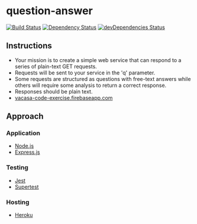 # question-answer

[![Build Status](https://travis-ci.com/kelley12/question-answer.svg?branch=master)](https://travis-ci.com/kelley12/question-answer)
[![Dependency Status](https://david-dm.org/kelley12/question-answer/status.svg?style=flat)](https://david-dm.org/kelley12/question-answer)
[![devDependencies Status](https://david-dm.org/kelley12/question-answer/dev-status.svg)](https://david-dm.org/kelley12/question-answer?type=dev)

## Instructions

* Your mission is to create a simple web service that can respond to a series of plain-text GET requests.
* Requests will be sent to your service in the 'q' parameter.
* Some requests are structured as questions with free-text answers while others will require some analysis to return a correct response.
* Responses should be plain text.
* [vacasa-code-exercise.firebaseapp.com](https://vacasa-code-exercise.firebaseapp.com/)

## Approach

### Application

* [Node.js](https://nodejs.org/en/)
* [Express.js](https://expressjs.com/)

### Testing

* [Jest](https://jestjs.io/)
* [Supertest](https://github.com/visionmedia/supertest)

### Hosting

* [Heroku](https://www.heroku.com/)
